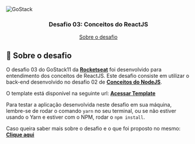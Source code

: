 <img alt="GoStack" src="https://storage.googleapis.com/golden-wind/bootcamp-gostack/header-desafios.png" />

<h3 align="center">
  Desafio 03: Conceitos do ReactJS
</h3>

<p align="center">
  <a href="#rocket-sobre-o-desafio">Sobre o desafio</a>
</p>

## :rocket: Sobre o desafio

O desafio 03 do GoStack11 da **[Rocketseat](http://rocketseat.com.br/)** foi desenvolvido para entendimento dos conceitos de ReactJS. Este desafio consiste em utilizar o back-end desenvolvido no desafio 02 de **[Conceitos do NodeJS](https://github.com/caiorobert/conceitos-nodejs)**.

O template está disponível na seguinte url: **[Acessar Template](https://github.com/Rocketseat/gostack-template-conceitos-reactjs)**

Para testar a aplicação desenvolvida neste desafio em sua máquina, lembre-se de rodar o comando `yarn` no seu terminal, ou se não estiver usando o Yarn e estiver com o NPM, rodar o `npm install`.

Caso queira saber mais sobre o desafio e o que foi proposto no mesmo: **[Clique aqui](https://github.com/Rocketseat/bootcamp-gostack-desafios/tree/master/desafio-conceitos-reactjs)**
